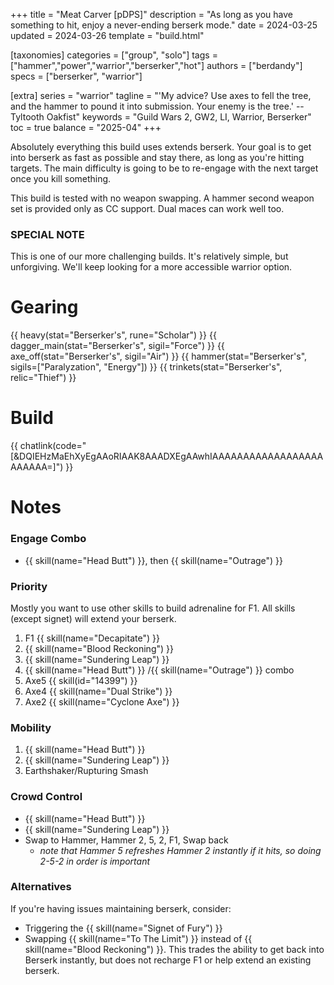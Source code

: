 +++
title = "Meat Carver [pDPS]"
description = "As long as you have something to hit, enjoy a never-ending berserk mode."
date = 2024-03-25
updated = 2024-03-26
template = "build.html"

[taxonomies]
categories = ["group", "solo"]
tags = ["hammer","power","warrior","berserker","hot"]
authors = ["berdandy"]
specs = ["berserker", "warrior"]

[extra]
series = "warrior"
tagline = "'My advice? Use axes to fell the tree, and the hammer to pound it into submission. Your enemy is the tree.' --Tyltooth Oakfist"
keywords = "Guild Wars 2, GW2, LI, Warrior, Berserker"
toc = true
balance = "2025-04"
+++

Absolutely everything this build uses extends berserk. Your goal is to get into berserk as fast as possible and stay there, as long as you're hitting
targets. The main difficulty is going to be to re-engage with the next target once you kill something.

This build is tested with no weapon swapping. A hammer second weapon set is provided only as CC support. Dual maces can work well too.

### SPECIAL NOTE

This is one of our more challenging builds. It's relatively simple, but unforgiving. We'll keep looking for a more
accessible warrior option.

# Gearing

{{ heavy(stat="Berserker's", rune="Scholar") }}
{{ dagger_main(stat="Berserker's", sigil="Force") }}
{{ axe_off(stat="Berserker's", sigil="Air") }}
{{ hammer(stat="Berserker's", sigils=["Paralyzation", "Energy"]) }}
{{ trinkets(stat="Berserker's", relic="Thief") }}

# Build

{{ chatlink(code="[&DQIEHzMaEhXyEgAAoRIAAK8AAADXEgAAwhIAAAAAAAAAAAAAAAAAAAAAAAA=]") }}

# Notes

### Engage Combo

- {{ skill(name="Head Butt") }}, then {{ skill(name="Outrage") }}

### Priority

Mostly you want to use other skills to build adrenaline for F1. All skills (except signet) will extend your berserk.

1. F1 {{ skill(name="Decapitate") }}
1. {{ skill(name="Blood Reckoning") }} 
1. {{ skill(name="Sundering Leap") }} 
1. {{ skill(name="Head Butt") }} /{{ skill(name="Outrage") }}  combo
1. Axe5 {{ skill(id="14399") }}
1. Axe4 {{ skill(name="Dual Strike") }}
1. Axe2 {{ skill(name="Cyclone Axe") }}

### Mobility

1. {{ skill(name="Head Butt") }} 
1. {{ skill(name="Sundering Leap") }} 
1. Earthshaker/Rupturing Smash

### Crowd Control

- {{ skill(name="Head Butt") }}
- {{ skill(name="Sundering Leap") }}
- Swap to Hammer, Hammer 2, 5, 2, F1, Swap back
  - _note that Hammer 5 refreshes Hammer 2 instantly if it hits, so doing 2-5-2 in order is important_

### Alternatives

If you're having issues maintaining berserk, consider:
- Triggering the {{ skill(name="Signet of Fury") }}
- Swapping {{ skill(name="To The Limit") }} instead of {{ skill(name="Blood Reckoning") }}. This trades the ability to get back into Berserk instantly, but does not recharge F1 or help extend an existing berserk.

